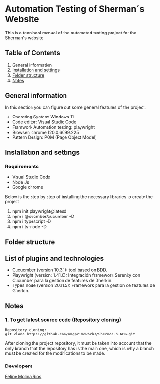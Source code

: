 # Automation Testing of Sherman´s Website
This is a tecnihcal manual of the automated testing project for the Sherman's website
## Table of Contents
1. [General information]()
2. [Installation and settings]()
3. [Folder structure]()
4. [Notes]()


## General information
In this section you can figure out some general features of the project.
* Operating System: Windows 11
* Code editor: Visual Studio Code
* Framwork Automation testing: playwright
* Browser: chrome 120.0.6099.225
* Pattern Design: POM (Page Object Model)

## Installation and settings

### Requirements
* Visual Studio Code
* Node Js
* Google chrome

Below is the step by step of installing the necessary libraries to create the project
1. npm init playwright@latesd
2. npm i @cucmber/cucumber -D
3. npm i typescript -D
4. npm i ts-node -D

## Folder structure

## List of plugins and technologies
* Cucucmber (version 10.3.1): tool based on BDD.
* Playwright (version: 1.41.0): Integración framework Serenity con Cucumber para la gestion de features de Gherkin.
* Types node (version 20.11.5): Framework para la gestion de features de Gherkin.

## Notes

### 1. To get latest source code (Repository cloning)
```
Repository cloning:
git clone https://github.com/nmgprimeworks/Sherman-s-NMG.git
```
After cloning the project repository, it must be taken into account that the only branch that the repository has is the main one, which is why a branch must be created for the modifications to be made.

### Developers <a name="Developers"></a>
[Felipe Molina Rios](mailto:felipe.molina@nationwidegroup.org)
